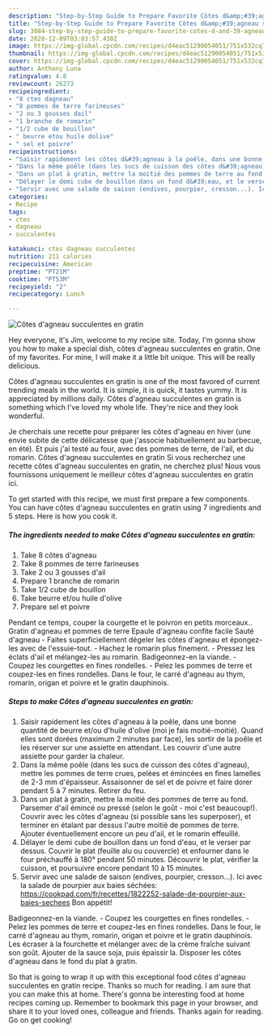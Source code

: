 ```yaml
---
description: "Step-by-Step Guide to Prepare Favorite Côtes d&amp;#39;agneau succulentes en gratin"
title: "Step-by-Step Guide to Prepare Favorite Côtes d&amp;#39;agneau succulentes en gratin"
slug: 3084-step-by-step-guide-to-prepare-favorite-cotes-d-and-39-agneau-succulentes-en-gratin
date: 2020-12-09T03:03:57.430Z
image: https://img-global.cpcdn.com/recipes/d4eac51290054051/751x532cq70/cotes-dagneau-succulentes-en-gratin-photo-principale-de-la-recette.jpg
thumbnail: https://img-global.cpcdn.com/recipes/d4eac51290054051/751x532cq70/cotes-dagneau-succulentes-en-gratin-photo-principale-de-la-recette.jpg
cover: https://img-global.cpcdn.com/recipes/d4eac51290054051/751x532cq70/cotes-dagneau-succulentes-en-gratin-photo-principale-de-la-recette.jpg
author: Anthony Luna
ratingvalue: 4.8
reviewcount: 26273
recipeingredient:
- "8 ctes dagneau"
- "8 pommes de terre farineuses"
- "2 ou 3 gousses dail"
- "1 branche de romarin"
- "1/2 cube de bouillon"
- " beurre etou huile dolive"
- " sel et poivre"
recipeinstructions:
- "Saisir rapidement les côtes d&#39;agneau à la poêle, dans une bonne quantité de beurre et/ou d&#39;huile d&#39;olive (moi je fais moitié-moitié). Quand elles sont dorées (maximum 2 minutes par face), les sortir de la poêle et les réserver sur une assiette en attendant. Les couvrir d&#39;une autre assiette pour garder la chaleur."
- "Dans la même poêle (dans les sucs de cuisson des côtes d&#39;agneau), mettre les pommes de terre crues, pelées et émincées en fines lamelles de 2-3 mm d&#39;épaisseur. Assaisonner de sel et de poivre et faire dorer pendant 5 à 7 minutes. Retirer du feu."
- "Dans un plat à gratin, mettre la moitié des pommes de terre au fond. Parsemer d&#39;ail émincé ou pressé (selon le goût - moi c&#39;est beaucoup!). Couvrir avec les côtes d&#39;agneau (si possible sans les superposer), et terminer en étalant par dessus l&#39;autre moitié de pommes de terre. Ajouter éventuellement encore un peu d&#39;ail, et le romarin effeuillé."
- "Délayer le demi cube de bouillon dans un fond d&#39;eau, et le verser par dessus. Couvrir le plat (feuille alu ou couvercle) et enfourner dans le four préchauffé à 180° pendant 50 minutes. Découvrir le plat, vérifier la cuisson, et poursuivre encore pendant 10 à 15 minutes."
- "Servir avec une salade de saison (endives, pourpier, cresson...). Ici avec la salade de pourpier aux baies séchées: https://cookpad.com/fr/recettes/1822252-salade-de-pourpier-aux-baies-sechees Bon appétit!"
categories:
- Recipe
tags:
- ctes
- dagneau
- succulentes

katakunci: ctes dagneau succulentes 
nutrition: 211 calories
recipecuisine: American
preptime: "PT21M"
cooktime: "PT53M"
recipeyield: "2"
recipecategory: Lunch

---
```



![Côtes d&#39;agneau succulentes en gratin](https://img-global.cpcdn.com/recipes/d4eac51290054051/751x532cq70/cotes-dagneau-succulentes-en-gratin-photo-principale-de-la-recette.jpg)

Hey everyone, it's Jim, welcome to my recipe site. Today, I'm gonna show you how to make a special dish, côtes d&#39;agneau succulentes en gratin. One of my favorites. For mine, I will make it a little bit unique. This will be really delicious.

Côtes d&#39;agneau succulentes en gratin is one of the most favored of current trending meals in the world. It is simple, it is quick, it tastes yummy. It is appreciated by millions daily. Côtes d&#39;agneau succulentes en gratin is something which I've loved my whole life. They're nice and they look wonderful.

Je cherchais une recette pour préparer les côtes d&#39;agneau en hiver (une envie subite de cette délicatesse que j&#39;associe habituellement au barbecue, en été). Et puis j&#39;ai testé au four, avec des pommes de terre, de l&#39;ail, et du romarin. Côtes d&#39;agneau succulentes en gratin Si vous recherchez une recette côtes d&#39;agneau succulentes en gratin, ne cherchez plus! Nous vous fournissons uniquement le meilleur côtes d&#39;agneau succulentes en gratin ici.


To get started with this recipe, we must first prepare a few components. You can have côtes d&#39;agneau succulentes en gratin using 7 ingredients and 5 steps. Here is how you cook it.

<!--inarticleads1-->

##### The ingredients needed to make Côtes d&#39;agneau succulentes en gratin:

1. Take 8 côtes d&#39;agneau
1. Take 8 pommes de terre farineuses
1. Take 2 ou 3 gousses d&#39;ail
1. Prepare 1 branche de romarin
1. Take 1/2 cube de bouillon
1. Take  beurre et/ou huile d&#39;olive
1. Prepare  sel et poivre


Pendant ce temps, couper la courgette et le poivron en petits morceaux.. Gratin d&#39;agneau et pommes de terre Epaule d&#39;agneau confite facile Sauté d&#39;agneau - Faites superficiellement dégeler les côtes d&#39;agneau et épongez-les avec de l&#39;essuie-tout. - Hachez le romarin plus finement. - Pressez les éclats d&#39;ail et mélangez-les au romarin. Badigeonnez-en la viande. - Coupez les courgettes en fines rondelles. - Pelez les pommes de terre et coupez-les en fines rondelles. Dans le four, le carré d&#39;agneau au thym, romarin, origan et poivre et le gratin dauphinois. 

<!--inarticleads2-->

##### Steps to make Côtes d&#39;agneau succulentes en gratin:

1. Saisir rapidement les côtes d&#39;agneau à la poêle, dans une bonne quantité de beurre et/ou d&#39;huile d&#39;olive (moi je fais moitié-moitié). Quand elles sont dorées (maximum 2 minutes par face), les sortir de la poêle et les réserver sur une assiette en attendant. Les couvrir d&#39;une autre assiette pour garder la chaleur.
1. Dans la même poêle (dans les sucs de cuisson des côtes d&#39;agneau), mettre les pommes de terre crues, pelées et émincées en fines lamelles de 2-3 mm d&#39;épaisseur. Assaisonner de sel et de poivre et faire dorer pendant 5 à 7 minutes. Retirer du feu.
1. Dans un plat à gratin, mettre la moitié des pommes de terre au fond. Parsemer d&#39;ail émincé ou pressé (selon le goût - moi c&#39;est beaucoup!). Couvrir avec les côtes d&#39;agneau (si possible sans les superposer), et terminer en étalant par dessus l&#39;autre moitié de pommes de terre. Ajouter éventuellement encore un peu d&#39;ail, et le romarin effeuillé.
1. Délayer le demi cube de bouillon dans un fond d&#39;eau, et le verser par dessus. Couvrir le plat (feuille alu ou couvercle) et enfourner dans le four préchauffé à 180° pendant 50 minutes. Découvrir le plat, vérifier la cuisson, et poursuivre encore pendant 10 à 15 minutes.
1. Servir avec une salade de saison (endives, pourpier, cresson...). Ici avec la salade de pourpier aux baies séchées: https://cookpad.com/fr/recettes/1822252-salade-de-pourpier-aux-baies-sechees Bon appétit!


Badigeonnez-en la viande. - Coupez les courgettes en fines rondelles. - Pelez les pommes de terre et coupez-les en fines rondelles. Dans le four, le carré d&#39;agneau au thym, romarin, origan et poivre et le gratin dauphinois. Les écraser à la fourchette et mélanger avec de la crème fraîche suivant son goût. Ajouter de la sauce soja, puis épaissir la. Disposer les côtes d&#39;agneau dans le fond du plat à gratin. 

So that is going to wrap it up with this exceptional food côtes d&#39;agneau succulentes en gratin recipe. Thanks so much for reading. I am sure that you can make this at home. There's gonna be interesting food at home recipes coming up. Remember to bookmark this page in your browser, and share it to your loved ones, colleague and friends. Thanks again for reading. Go on get cooking!
